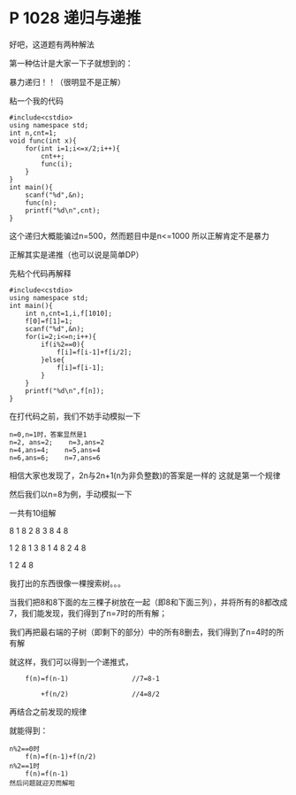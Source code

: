 # P 1028 递归与递推

好吧，这道题有两种解法

第一种估计是大家一下子就想到的：

暴力递归！！（很明显不是正解）

粘一个我的代码

```
#include<cstdio>
using namespace std;
int n,cnt=1;
void func(int x){
    for(int i=1;i<=x/2;i++){
        cnt++;
        func(i);
    }
}
int main(){
    scanf("%d",&n);
    func(n);
    printf("%d\n",cnt);
}
```

这个递归大概能骗过n=500，然而题目中是n<=1000 所以正解肯定不是暴力

正解其实是递推（也可以说是简单DP）

先粘个代码再解释

```
#include<cstdio>
using namespace std;
int main(){
    int n,cnt=1,i,f[1010];
    f[0]=f[1]=1;
    scanf("%d",&n);
    for(i=2;i<=n;i++){
        if(i%2==0){
            f[i]=f[i-1]+f[i/2];
        }else{
            f[i]=f[i-1];
        }
    }
    printf("%d\n",f[n]);
}
```

在打代码之前，我们不妨手动模拟一下

```
n=0,n=1时，答案显然是1
n=2, ans=2;    n=3,ans=2
n=4,ans=4;    n=5,ans=4
n=6,ans=6;    n=7,ans=6
```

相信大家也发现了，2n与2n+1(n为非负整数)的答案是一样的 这就是第一个规律

然后我们以n=8为例，手动模拟一下

一共有10组解

8 1 8 2 8 3 8 4 8

1 2 8 1 3 8 1 4 8 2 4 8

1 2 4 8

我打出的东西很像一棵搜索树。。。

当我们把8和8下面的左三棵子树放在一起（即8和下面三列），并将所有的8都改成7，我们能发现，我们得到了n=7时的所有解；

我们再把最右端的子树（即剩下的部分）中的所有8删去，我们得到了n=4时的所有解

就这样，我们可以得到一个递推式，

```
    f(n)=f(n-1)                //7=8-1

        +f(n/2)                //4=8/2
```

再结合之前发现的规律

就能得到：

```
n%2==0时
    f(n)=f(n-1)+f(n/2)
n%2==1时
    f(n)=f(n-1)
然后问题就迎刃而解啦
```